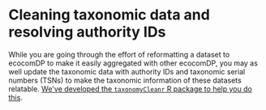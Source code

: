 # Cleaning taxonomic data and resolving authority IDs

While you are going through the effort of reformatting a dataset to ecocomDP to make it easily aggregated with other ecocomDP, you may as well update the taxonomic data with authority IDs and taxonomic serial numbers (TSNs) to make the taxonomic information of these datasets relatable. [We've developed the `taxonomyCleanr` R package to help you do this](https://github.com/EDIorg/taxonomyCleanr).
